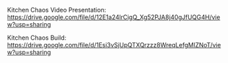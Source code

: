 Kitchen Chaos Video Presentation: https://drive.google.com/file/d/12E1a24lrCigQ_Xg52PJA8j40gJfUQG4H/view?usp=sharing

Kitchen Chaos Build: https://drive.google.com/file/d/1Esi3vSjUpQTXQrzzz8WreqLefgMIZNoT/view?usp=sharing
